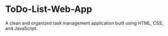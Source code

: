 # ToDo-List-Web-App
A clean and organized task management application built using HTML, CSS, and JavaScript.
